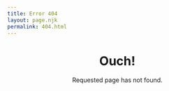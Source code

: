 ```yaml
---
title: Error 404
layout: page.njk
permalink: 404.html
---
```


<div class="error-page" align="center">
    <h1>Ouch!</h1>
    <p>Requested page has not found.</p>
</div>

